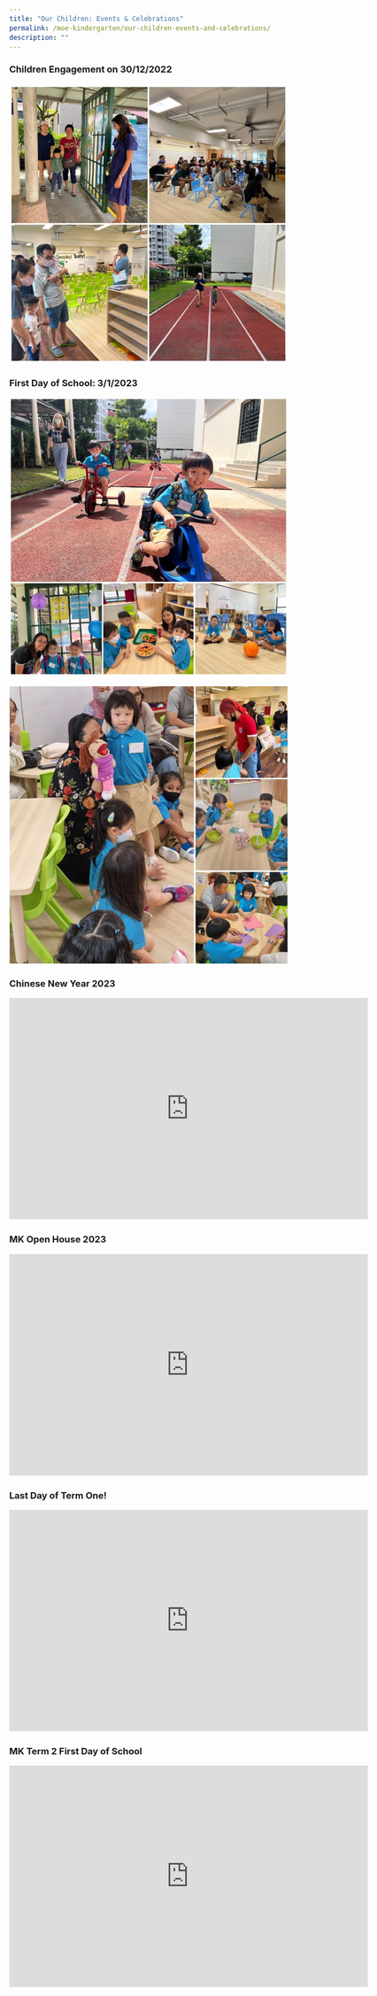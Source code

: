 ```yaml
---
title: "Our Children: Events & Celebrations"
permalink: /moe-kindergarten/our-children-events-and-celebrations/
description: ""
---
```

### Children Engagement on 30/12/2022 ###
![](/images/2023%20MK/Picture20.jpg)

### First Day of School: 3/1/2023 ###
![](/images/2023%20MK/Picture21.jpg)

![](/images/2023%20MK/Picture22.jpg)

### Chinese New Year 2023 ###

<iframe allowfullscreen="true" height="400" width="648" frameborder="0" src="https://docs.google.com/presentation/d/e/2PACX-1vRTm1DMRPMMshhRoml9fCrA4an9xleEIgp90LKOME2rgAK43z2sInldV7UlTE2_XIxlOyNmXX15h0wI/embed?start=true&amp;loop=true&amp;delayms=5000"></iframe>

### MK Open House 2023 ###

<iframe src="https://docs.google.com/presentation/d/e/2PACX-1vQqdL9dSIYsQ4S7h2FuLzLlv0G_BsR76__WFmAEBfND5ZGlfZ1n6Ij7XA89t_52r2SPRZ7nOANdbygO/embed?start=true&amp;loop=true&amp;delayms=5000" frameborder="0" width="648" height="400" allowfullscreen="true"></iframe>

### Last Day of Term One! ###

<div class="bp-youtube">
	
<iframe allowfullscreen="" allow="accelerometer; autoplay; clipboard-write; encrypted-media; gyroscope; picture-in-picture; web-share" frameborder="0" title="YouTube video player" src="https://www.youtube.com/embed/Y9GT9FO3lVU" height="400" width="648"></iframe>
	
</div>

### MK Term 2 First Day of School ###

<iframe allowfullscreen="true" height="400" width="648" frameborder="0" src="https://docs.google.com/presentation/d/e/2PACX-1vTe8QrZb7UUMtWGrFKuhBeIUctsCbINGdHpqq7bh16AJqkGmOk_WaTmUGqrzviwn966XQYvgQgGqN7j/embed?start=true&amp;loop=true&amp;delayms=5000"></iframe>